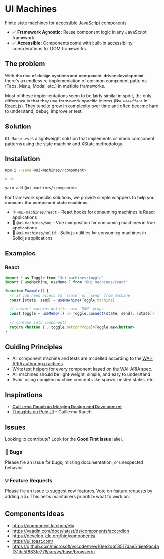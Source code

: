 # UI Machines

Finite state machines for accessible JavaScript components

- ✅ **Framework Agnostic:** Reuse component logic in any JavaScript framework
- ✅ **Accessible:** Components come with built-in accessibility considerations for DOM frameworks

## The problem

With the rise of design systems and component-driven development, there's an endless re-implementation of common
component patterns (Tabs, Menu, Modal, etc.) in multiple frameworks.

Most of these implementations seem to be fairly similar in spirit, the only difference is that they use framework
specific idioms (like `useEffect` in React.js). They tend to grow in complexity over time and often become hard to
understand, debug, improve or test.

## Solution

`UI Machines` is a lightweight solution that implements common component patterns using the state machine and XState
methodology.

## Installation

```sh
npm i --save @ui-machines/<component>

# or

yarn add @ui-machines/<component>
```

For framework specific solutions, we provide simple wrappers to help you consume the component state machines.

- ⚛️ `@ui-machines/react` - React hooks for consuming machines in React applications
- 💚 `@ui-machines/vue` - Vue composition for consuming machines in Vue applications
- 🎷 `@ui-machines/solid` - Solid.js utilities for consuming machines in Solid.js applications

## Examples

### React

```jsx
import * as Toggle from "@ui-machines/toggle"
import { useMachine, useMemo } from "@ui-machines/react"

function Example() {
  // if you need access to `state` or `send` from machine
  const [state, send] = useMachine(Toggle.machine)

  // convert machine details into `DOM` props
  const toggle = useMemo(() => Toggle.connect(state, send), [state])

  // consume into components
  return <button {...toggle.buttonProps}>Toggle me</button>
}
```

## Guiding Principles

- All component machine and tests are modelled according to the
  [WAI-ARIA authoring practices](https://www.w3.org/TR/wai-aria-practices/)
- Write test helpers for every component based on the WAI-ARIA spec.
- All machines should be light-weight, simple, and easy to understand.
- Avoid using complex machine concepts like spawn, nested states, etc.

## Inspirations

- [Guillermo Rauch on Merging Design and Development](https://youtu.be/3hccXiXI0u8)
- [Thoughts on Pure UI](https://rauchg.com/2015/pure-ui) - Guillerma Rauch

## Issues

Looking to contribute? Look for the **Good First Issue** label.

### 🐛 Bugs

Please file an issue for bugs, missing documentation, or unexpected behavior.

### 💡 Feature Requests

Please file an issue to suggest new features. Vote on feature requests by adding a 👍. This helps maintainers prioritize
what to work on.

## Components ideas

- https://component.kitchen/elix
- https://vaadin.com/docs/latest/ds/components/accordion
- https://develop.kde.org/hig/components/
- https://ui.toast.com/
- https://github.com/microsoft/vscode/tree/10ee2d658517dae516ee9ac4af31dd5f883fe778/src/vs/base/browser/ui
